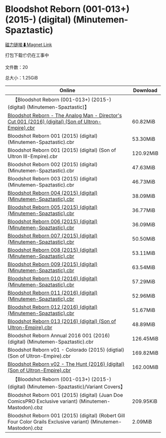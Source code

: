 # Bloodshot Reborn (001-013+) (2015-) (digital) (Minutemen-Spaztastic)

[磁力链接⬇Magnet Link](magnet:?xt=urn:btih:e3c9405780bbd32ec57accde39fa0b4eed5b341c&dn=Bloodshot%20Reborn%20%28001-013%2B%29%20%282015-%29%20%28digital%29%20%28Minutemen-Spaztastic%29)

打包下载📦仍在工事中

文件数：20

总大小：1.25GiB

Online | Download
--- | ---
&emsp;【Bloodshot Reborn (001-013+) (2015-) (digital) (Minutemen-Spaztastic)】 | 
[Bloodshot Reborn - The Analog Man - Director's Cut 001 (2016) (digital) (Son of Ultron-Empire).cbr](https://github.com/alicewish/markdown/blob/master/comic/Bloodshot-Reborn-Analog-Man-Directors-Cut-001-2016-digital-Son-of-Ultron-Empire-cbr.md) | 60.82MiB
Bloodshot Reborn 001 (2015) (digital) (Minutemen-Spaztastic).cbr | 53.30MiB
Bloodshot Reborn 001 (2015) (digital) (Son of Ultron III-Empire).cbr | 120.92MiB
Bloodshot Reborn 002 (2015) (digital) (Minutemen-Spaztastic).cbr | 47.63MiB
Bloodshot Reborn 003 (2015) (digital) (Minutemen-Spaztastic).cbr | 46.73MiB
[Bloodshot Reborn 004 (2015) (digital) (Minutemen-Spaztastic).cbr](https://github.com/alicewish/markdown/blob/master/comic/Bloodshot-Reborn-004-2015-digital-Minutemen-Spaztastic-cbr.md) | 38.09MiB
[Bloodshot Reborn 005 (2015) (digital) (Minutemen-Spaztastic).cbr](https://github.com/alicewish/markdown/blob/master/comic/Bloodshot-Reborn-005-2015-digital-Minutemen-Spaztastic-cbr.md) | 36.77MiB
[Bloodshot Reborn 006 (2015) (digital) (Minutemen-Spaztastic).cbr](https://github.com/alicewish/markdown/blob/master/comic/Bloodshot-Reborn-006-2015-digital-Minutemen-Spaztastic-cbr.md) | 36.09MiB
[Bloodshot Reborn 007 (2015) (digital) (Minutemen-Spaztastic).cbr](https://github.com/alicewish/markdown/blob/master/comic/Bloodshot-Reborn-007-2015-digital-Minutemen-Spaztastic-cbr.md) | 50.50MiB
[Bloodshot Reborn 008 (2015) (digital) (Minutemen-Spaztastic).cbr](https://github.com/alicewish/markdown/blob/master/comic/Bloodshot-Reborn-008-2015-digital-Minutemen-Spaztastic-cbr.md) | 53.11MiB
[Bloodshot Reborn 009 (2015) (digital) (Minutemen-Spaztastic).cbr](https://github.com/alicewish/markdown/blob/master/comic/Bloodshot-Reborn-009-2015-digital-Minutemen-Spaztastic-cbr.md) | 63.54MiB
[Bloodshot Reborn 010 (2016) (digital) (Minutemen-Spaztastic).cbr](https://github.com/alicewish/markdown/blob/master/comic/Bloodshot-Reborn-010-2016-digital-Minutemen-Spaztastic-cbr.md) | 57.29MiB
[Bloodshot Reborn 011 (2016) (digital) (Minutemen-Spaztastic).cbr](https://github.com/alicewish/markdown/blob/master/comic/Bloodshot-Reborn-011-2016-digital-Minutemen-Spaztastic-cbr.md) | 52.96MiB
[Bloodshot Reborn 012 (2016) (digital) (Minutemen-Spaztastic).cbr](https://github.com/alicewish/markdown/blob/master/comic/Bloodshot-Reborn-012-2016-digital-Minutemen-Spaztastic-cbr.md) | 51.67MiB
[Bloodshot Reborn 013 (2016) (digital) (Son of Ultron-Empire).cbr](https://github.com/alicewish/markdown/blob/master/comic/Bloodshot-Reborn-013-2016-digital-Son-of-Ultron-Empire-cbr.md) | 48.89MiB
Bloodshot Reborn Annual 2016 001 (2016) (digital) (Minutemen-Spaztastic).cbr | 126.45MiB
Bloodshot Reborn v01 - Colorado (2015) (digtial) (Son of Ultron-Empire).cbr | 169.82MiB
[Bloodshot Reborn v02 - The Hunt (2016) (digital) (Son of Ultron-Empire).cbr](https://github.com/alicewish/markdown/blob/master/comic/Bloodshot-Reborn-v02-Hunt-2016-digital-Son-of-Ultron-Empire-cbr.md) | 162.00MiB
&emsp;【Bloodshot Reborn (001-013+) (2015-) (digital) (Minutemen-Spaztastic)/Variant Covers】 | 
Bloodshot Reborn 001 (2015) (digital) (Juan Doe ComicsPRO Exclusive variant) (Minutemen-Mastodon).cbz | 209.95KiB
Bloodshot Reborn 001 (2015) (digital) (Robert Gill Four Color Grails Exclusive variant) (Minutemen-Mastodon).cbz | 2.09MiB
